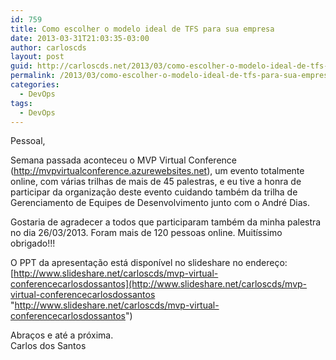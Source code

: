 ```yaml
---
id: 759
title: Como escolher o modelo ideal de TFS para sua empresa
date: 2013-03-31T21:03:35-03:00
author: carloscds
layout: post
guid: http://carloscds.net/2013/03/como-escolher-o-modelo-ideal-de-tfs-para-sua-empresa/
permalink: /2013/03/como-escolher-o-modelo-ideal-de-tfs-para-sua-empresa/
categories:
  - DevOps
tags:
  - DevOps
---
```

Pessoal,

Semana passada aconteceu o MVP Virtual Conference (<http://mvpvirtualconference.azurewebsites.net>), um evento totalmente online, com várias trilhas de mais de 45 palestras, e eu tive a honra de participar da organização deste evento cuidando também da trilha de Gerenciamento de Equipes de Desenvolvimento junto com o André Dias.

Gostaria de agradecer a todos que participaram também da minha palestra no dia 26/03/2013. Foram mais de 120 pessoas online. Muitíssimo obrigado!!!

O PPT da apresentação está disponível no slideshare no endereço: [http://www.slideshare.net/carloscds/mvp-virtual-conferencecarlosdossantos](http://www.slideshare.net/carloscds/mvp-virtual-conferencecarlosdossantos "http://www.slideshare.net/carloscds/mvp-virtual-conferencecarlosdossantos")

Abraços e até a próxima.  
Carlos dos Santos